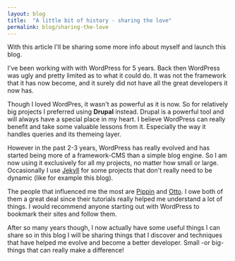 ```yaml
---
layout: blog
title:  "A little bit of history - sharing the love"
permalink: blog/sharing-the-love
---
```


With this article I'll be sharing some more info about myself and launch this blog.

I've been working with with WordPress for 5 years. Back then WordPress was ugly and pretty limited as to what it could do. It was not the framework that it has now become, and it surely did not have all the great developers it now has.

Though I loved WordPres, it wasn't as powerful as it is now. So for relatively big projects I preferred using **Drupal** instead.
Drupal is a powerful tool and will always have a special place in my heart. I believe WordPress can really benefit and take some valuable lessons from it. Especially the way it handles queries and its themeing layer.

However in the past 2-3 years, WordPress has really evolved and has started being more of a framework-CMS than a simple blog engine. So I am now using it exclusively for all my projects, no matter how small or large. Occasionally I use [Jekyll](http://jekyllrb.com/) for some projects that don't really need to be dynamic (like for example this blog).

The people that influenced me the most are [Pippin](http://pippinsplugins.com/) and [Otto](http://ottopress.com/).
I owe both of them a great deal since their tutorials really helped me understand a lot of things.
I would recommend anyone starting out with WordPress to bookmark their sites and follow them.

After so many years though, I now actually have some useful things I can share so in this blog I will be sharing things that I discover and techniques that have helped me evolve and become a better developer.
Small -or big- things that can really make a difference!